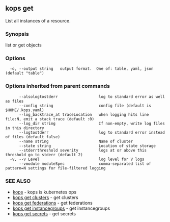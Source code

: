 ## kops get

List all instances of a resource.

### Synopsis


list or get objects

### Options

```
  -o, --output string   output format.  One of: table, yaml, json (default "table")
```

### Options inherited from parent commands

```
      --alsologtostderr                  log to standard error as well as files
      --config string                    config file (default is $HOME/.kops.yaml)
      --log_backtrace_at traceLocation   when logging hits line file:N, emit a stack trace (default :0)
      --log_dir string                   If non-empty, write log files in this directory
      --logtostderr                      log to standard error instead of files (default false)
      --name string                      Name of cluster
      --state string                     Location of state storage
      --stderrthreshold severity         logs at or above this threshold go to stderr (default 2)
  -v, --v Level                          log level for V logs
      --vmodule moduleSpec               comma-separated list of pattern=N settings for file-filtered logging
```

### SEE ALSO
* [kops](kops.md)	 - kops is kubernetes ops
* [kops get clusters](kops_get_clusters.md)	 - get clusters
* [kops get federations](kops_get_federations.md)	 - get federations
* [kops get instancegroups](kops_get_instancegroups.md)	 - get instancegroups
* [kops get secrets](kops_get_secrets.md)	 - get secrets

